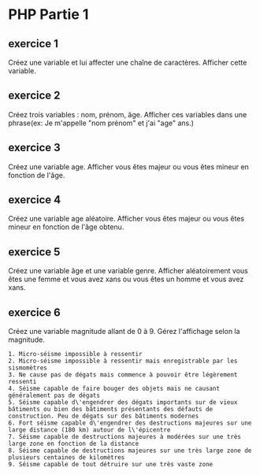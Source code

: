 # PHP Partie 1

## exercice 1

Créez une variable et lui affecter une chaîne de caractères. Afficher cette variable.

## exercice 2

Créez trois variables : nom, prénom, âge. Afficher ces variables dans une phrase(ex: Je m'appelle "nom prénom" et j'ai "age" ans.)

## exercice 3

Créez une variable age. Afficher vous êtes majeur ou vous êtes mineur en fonction de l'âge.

## exercice 4

Créez une variable age aléatoire. Afficher vous êtes majeur ou vous êtes mineur en fonction de l'âge obtenu.

## exercice 5

Créez une variable âge et une variable genre. Afficher aléatoirement vous êtes une femme et vous avez xans ou vous êtes un homme et vous avez xans.

## exercice 6


Créez une variable magnitude allant de 0 à 9. Gérez l'affichage selon la magnitude.

	1. Micro-séisme impossible à ressentir
	2. Micro-séisme impossible à ressentir mais enregistrable par les sismomètres
	3. Ne cause pas de dégats mais commence à pouvoir être légèrement ressenti
	4. Séisme capable de faire bouger des objets mais ne causant généralement pas de dégats
	5. Séisme capable d\'engendrer des dégats importants sur de vieux bâtiments ou bien des bâtiments présentants des défauts de 		construction. Peu de dégats sur des bâtiments modernes
	6. Fort séisme capable d\'engendrer des destructions majeures sur une large distance (180 km) autour de l\'épicentre
	7. Séisme capable de destructions majeures à modérées sur une très large zone en fonction de la distance
	8. Séisme capable de destructions majeures sur une très large zone de plusieurs centaines de kilomètres
	9. Séisme capable de tout détruire sur une très vaste zone
